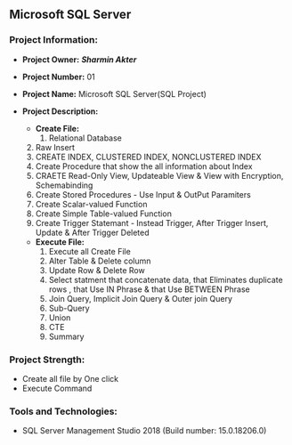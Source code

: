 ## Microsoft SQL Server

### Project Information: 
   * __Project Owner:__ _**Sharmin Akter**_
   * __Project Number:__ 01
   * __Project Name:__ Microsoft SQL Server(SQL Project)
   * __Project Description:__

       * __Create File:__
       		1. Relational Database
		2. Raw Insert
		3. CREATE INDEX, CLUSTERED INDEX, NONCLUSTERED INDEX
		4. Create Procedure that show the all information about Index
		5. CRAETE Read-Only View, Updateable View & View with Encryption, Schemabinding
		6. Create Stored Procedures - Use Input & OutPut Paramiters
		7. Create Scalar-valued Function
		8. Create Simple Table-valued Function
		9. Create Trigger Statemant - Instead Trigger, After Trigger Insert, Update & After Trigger Deleted
                         
        * __Execute File:__
			1. Execute all Create File
			2. Alter Table & Delete column
			3. Update Row & Delete Row
			4. Select statment that concatenate data, that Eliminates duplicate rows , that Use IN Phrase & that Use BETWEEN Phrase
			5. Join Query, Implicit Join Query & Outer join Query
			6. Sub-Query
			7. Union
			8. CTE
			9. Summary
						
### Project Strength: 
   * Create all file by One click
   * Execute Command


### Tools and Technologies:  
  * SQL Server Management Studio 2018 (Build number: 15.0.18206.0)
